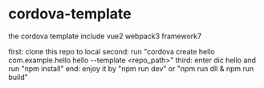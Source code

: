 # cordova-template
the cordova template include vue2 webpack3 framework7

first: clone this repo to local
second: run "cordova create hello com.example.hello hello --template <repo_path>"
third: enter dic hello and run "npm install"
end: enjoy it by  "npm run dev" or "npm run dll & npm run build"
